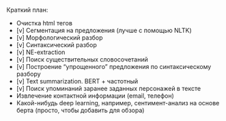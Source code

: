Краткий план:

* Очистка html тегов
* [v] Сегментация на предложения (лучше с помощью NLTK)
* [v] Морфологический разбор
* [v] Синтаксический разбор
* [v] NE-extraction
* [v] Поиск существительных словосочетаний
* [v] Построение “упрощенного” предложения по синтаксическому разбору
* [v] Text summarization. BERT + частотный
* [v] Поиск упоминаний заранее заданных персонажей в тексте
* Извлечение контактной информации (email, телефон)
* Какой-нибудь deep learning, например, сентимент-анализ на основе берта (просто, чтобы добавить для обзора)